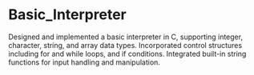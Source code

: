 # Basic_Interpreter

Designed and implemented a basic interpreter in C, supporting integer, character, string, and array data types. Incorporated control
structures including for and while loops, and if conditions. Integrated built-in string functions for input handling and manipulation.
